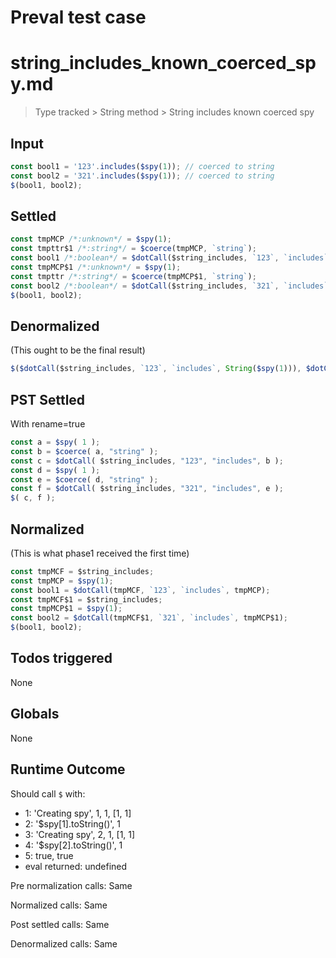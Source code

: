 # Preval test case

# string_includes_known_coerced_spy.md

> Type tracked > String method > String includes known coerced spy

## Input

`````js filename=intro
const bool1 = '123'.includes($spy(1)); // coerced to string
const bool2 = '321'.includes($spy(1)); // coerced to string
$(bool1, bool2);
`````


## Settled


`````js filename=intro
const tmpMCP /*:unknown*/ = $spy(1);
const tmpttr$1 /*:string*/ = $coerce(tmpMCP, `string`);
const bool1 /*:boolean*/ = $dotCall($string_includes, `123`, `includes`, tmpttr$1);
const tmpMCP$1 /*:unknown*/ = $spy(1);
const tmpttr /*:string*/ = $coerce(tmpMCP$1, `string`);
const bool2 /*:boolean*/ = $dotCall($string_includes, `321`, `includes`, tmpttr);
$(bool1, bool2);
`````


## Denormalized
(This ought to be the final result)

`````js filename=intro
$($dotCall($string_includes, `123`, `includes`, String($spy(1))), $dotCall($string_includes, `321`, `includes`, String($spy(1))));
`````


## PST Settled
With rename=true

`````js filename=intro
const a = $spy( 1 );
const b = $coerce( a, "string" );
const c = $dotCall( $string_includes, "123", "includes", b );
const d = $spy( 1 );
const e = $coerce( d, "string" );
const f = $dotCall( $string_includes, "321", "includes", e );
$( c, f );
`````


## Normalized
(This is what phase1 received the first time)

`````js filename=intro
const tmpMCF = $string_includes;
const tmpMCP = $spy(1);
const bool1 = $dotCall(tmpMCF, `123`, `includes`, tmpMCP);
const tmpMCF$1 = $string_includes;
const tmpMCP$1 = $spy(1);
const bool2 = $dotCall(tmpMCF$1, `321`, `includes`, tmpMCP$1);
$(bool1, bool2);
`````


## Todos triggered


None


## Globals


None


## Runtime Outcome


Should call `$` with:
 - 1: 'Creating spy', 1, 1, [1, 1]
 - 2: '$spy[1].toString()', 1
 - 3: 'Creating spy', 2, 1, [1, 1]
 - 4: '$spy[2].toString()', 1
 - 5: true, true
 - eval returned: undefined

Pre normalization calls: Same

Normalized calls: Same

Post settled calls: Same

Denormalized calls: Same
